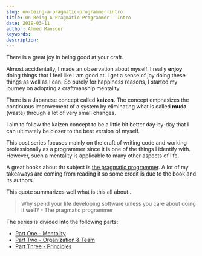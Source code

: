 ```yaml
---
slug: on-being-a-pragmatic-programmer-intro
title: On Being A Pragmatic Programmer - Intro
date: 2019-03-11
author: Ahmed Mansour
keywords:
description:
---
```


There is a great joy in being good at your craft.

Almost accidentally, I made an observation about myself. I really **enjoy** doing things that I feel like I am good at. I get a sense of joy doing these things as well as I can. So purely for happiness reasons, I started my journey on adopting a craftmanship mentality.

There is a Japanese concept called **kaizen**. The concept emphasizes the continuous improvement of a system by eliminating what is called **muda** (waste) through a lot of very small changes.

I aim to follow the kaizen concept to be a little bit better day-by-day that I can ultimately be closer to the best version of myself.

This post series focuses mainly on the craft of writing code and working professionally as a programmer since it is one of the things I identify with. However, such a mentality is applicable to many other aspects of life.

A great books about tht subject is [the pragmatic programmer](https://amzn.to/2VXGCFL). A lot of my takeaways are coming from reading it so some credit is due to the book and its authors.

This quote summarizes well what is this all about..

> Why spend your life developing software unless you care about doing it **well**? - The pragmatic programmer


The series is divided into the following parts:

- [Part One - Mentality](/on-being-a-pragmatic-programmer-mentality)
- [Part Two - Organization & Team](/on-being-a-pragmatic-programmer-organization-and-team)
- [Part Three - Principles](/on-being-a-pragmatic-programmer-principles)
